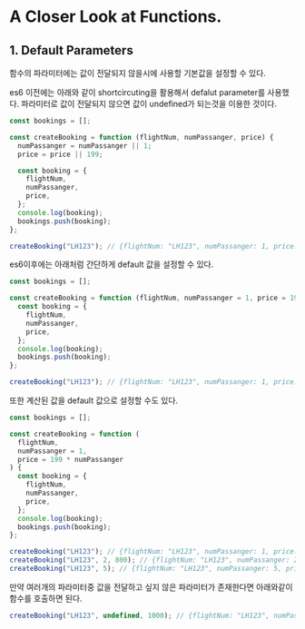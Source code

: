 # A Closer Look at Functions.

## 1. Default Parameters

함수의 파라미터에는 값이 전달되지 않을시에 사용할 기본값을 설정할 수 있다.

es6 이전에는 아래와 같이 shortcircuting을 활용해서 defalut parameter를 사용했다. 파라미터로 값이 전달되지 않으면 값이 undefined가 되는것을 이용한 것이다.

```js
const bookings = [];

const createBooking = function (flightNum, numPassanger, price) {
  numPassanger = numPassanger || 1;
  price = price || 199;

  const booking = {
    flightNum,
    numPassanger,
    price,
  };
  console.log(booking);
  bookings.push(booking);
};

createBooking("LH123"); // {flightNum: "LH123", numPassanger: 1, price: 199}
```

es6이후에는 아래처럼 간단하게 default 값을 설정할 수 있다.

```js
const bookings = [];

const createBooking = function (flightNum, numPassanger = 1, price = 199) {
  const booking = {
    flightNum,
    numPassanger,
    price,
  };
  console.log(booking);
  bookings.push(booking);
};

createBooking("LH123"); // {flightNum: "LH123", numPassanger: 1, price: 199}
```

또한 계산된 값을 default 값으로 설정할 수도 있다.

```js
const bookings = [];

const createBooking = function (
  flightNum,
  numPassanger = 1,
  price = 199 * numPassanger
) {
  const booking = {
    flightNum,
    numPassanger,
    price,
  };
  console.log(booking);
  bookings.push(booking);
};

createBooking("LH123"); // {flightNum: "LH123", numPassanger: 1, price: 199}
createBooking("LH123", 2, 800); // {flightNum: "LH123", numPassanger: 2, price: 800}
createBooking("LH123", 5); // {flightNum: "LH123", numPassanger: 5, price: 995}
```

만약 여러개의 파라미터중 값을 전달하고 싶지 않은 파라미터가 존재한다면 아래와같이 함수를 호출하면 된다.

```js
createBooking("LH123", undefined, 1000); // {flightNum: "LH123", numPassanger: 1, price: 1000}
```
